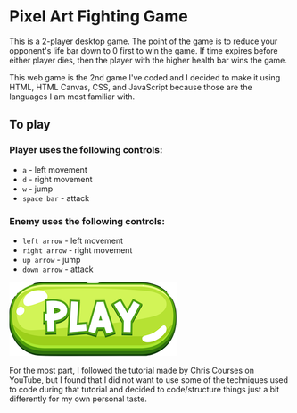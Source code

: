 # Pixel Art Fighting Game

This is a 2-player desktop game. The point of the game is to reduce your opponent's life bar down to 0 first to win the game. If time expires before either player dies, then the player with the higher health bar wins the game.

This web game is the 2nd game I've coded and I decided to make it using HTML, HTML Canvas, CSS, and JavaScript because those are the languages I am most familiar with.

## To play

### Player uses the following controls:
- `a` - left movement
- `d` - right movement
- `w` - jump
- `space bar` - attack

### Enemy uses the following controls:
- `left arrow` - left movement
- `right arrow` - right movement
- `up arrow` - jump
- `down arrow` - attack


[![Play Game](<green_play.png>)](<https://joanna-foss.github.io/pixel-art-fighting-game/> "Fighting Game")


For the most part, I followed the tutorial made by Chris Courses on YouTube, but I found that I did not want to use some of the techniques used to code during that tutorial and decided to code/structure things just a bit differently for my own personal taste.
